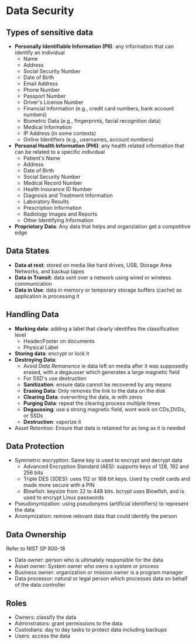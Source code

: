 # Data Security

## Types of sensitive data
- **Personally Identifiable Information (PII)**: any information that can identify an individual
  - Name
  - Address
  - Social Security Number
  - Date of Birth
  - Email Address
  - Phone Number
  - Passport Number
  - Driver's License Number
  - Financial Information (e.g., credit card numbers, bank account numbers)
  - Biometric Data (e.g., fingerprints, facial recognition data)
  - Medical Information
  - IP Address (in some contexts)
  - Online Identifiers (e.g., usernames, account numbers)
- **Personal Health Information (PHI)**: any health related information that can be related to a specific individual
  - Patient's Name
  - Address
  - Date of Birth
  - Social Security Number
  - Medical Record Number
  - Health Insurance ID Number
  - Diagnosis and Treatment Information
  - Laboratory Results
  - Prescription Information
  - Radiology Images and Reports
  - Other Identifying Information
- **Proprietary Data**: Any data that helps and organziation get a competitive edge

## Data States
- **Data at rest**: stored on media like hard drives, USB, Storage Area Networks, and backup tapes
- **Data in Transit**: data sent over a network using wired or wireless communication
- **Data in Use**: data in memory or temporary storage buffers (cache) as application is processing it

## Handling Data
- **Marking data**: adding a label that clearly identifies the classification level
  - Header/Footer on documents
  - Physical Label
- **Storing data**: encrypt or lock it
- **Destroying Data**:
  - Avoid _Data Remanence_ ie data left on media after it was supposedly erased, with a degausser which generates a large magnetic field
  - For SSD's use destruction
  - **Sanitization**: ensure data cannot be recovered by any means
  - **Erasing Data**: Only removes the link to the data on the disk
  - **Clearing Data**: overwriting the data, ie with zeros
  - **Purging Data**: repeat the clearing process multiple times
  - **Degaussing**: use a strong magnetic field, wont work on CDs,DVDs, or SSDs
  - **Destruction**: vaporize it
- Asset Retention: Ensure that data is retained for as long as it is needed

## Data Protection
- Symmetric encryption: Same key is used to encrypt and decrypt data
  - Advanced Encryption Standard (AES): supports keys of 128, 192 and 256 bits
  - Triple DES (3DES): uses 112 or 168 bit keys. Used by credit cards and made more secure with a PIN
  - Blowfish: keysize from 32 to 448 bits. bcrypt uses Blowfish, and is used to encrypt Linux passwords
- Pseudonymization: using pseudonyms (artificial identifiers) to represent the data
- Anonymization: remove relevant data that could identify the person

## Data Ownership
Refer to NIST SP 800-18
- Data owner: person who is ultimately responsible for the data
- Asset owner: System owner who owns a system or process
- Business owner: organization or mission owner is a program manager
- Data processor: natural or legal person which processes data on behalf of the data controller

## Roles
- Owners: classify the data
- Adminstrators: grant permissions to the data
- Custodians: day to day tasks to protect data including backups
- Users: access the data


 
